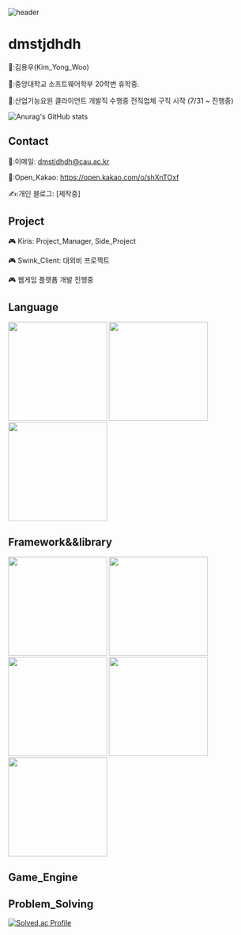  ![header](https://capsule-render.vercel.app/api?type=Waving&color=auto&height=150&section=header&text=Junior%20Client_Developer&fontSize=40)
 <div align=left>

  # dmstjdhdh

👨:김용우(Kim_Yong_Woo)
  
🏫:중앙대학교 소프트웨어학부 20학번 휴학중.

🏢:산업기능요원 클라이언트 개발직 수행중 전직업체 구직 시작 (7/31 ~ 진행중)

![Anurag's GitHub stats](https://github-readme-stats.vercel.app/api?username=dmstjdhdh&show_icons=true&theme=radical)

## Contact

 📧:이메일: dmstjdhdh@cau.ac.kr

 📧:Open_Kakao: https://open.kakao.com/o/shXnTOxf
 
 ✍️:개인 블로그: [제작중]

## Project
  
🎮 Kiris: Project_Manager, Side_Project
  
🎮 Swink_Client: 대외비 프로젝트

🎮 웹게임 플랫폼 개발 진행중



## Language
<img src="https://github.com/dmstjdhdh/dmstjdhdh/assets/71542970/64fa8f0f-0c18-46ce-9a85-4bf07704ca7d" width="200">
<img src="https://github.com/dmstjdhdh/dmstjdhdh/assets/71542970/d932344c-cb17-4dd4-994a-514fc521f549" width="200">
<img src="https://github.com/dmstjdhdh/dmstjdhdh/assets/71542970/0e9950a2-1130-4bea-8645-e8c2f0fe48eb" width="200">

## Framework&&library
<img src="https://github.com/dmstjdhdh/dmstjdhdh/assets/71542970/647c412f-7667-43c0-b4ff-7ba571f9275c" width="200">
<img src="https://github.com/dmstjdhdh/dmstjdhdh/assets/71542970/3d7c0fb2-d082-46b5-a48f-4ec58f05d53d" width="200">
<img src="https://github.com/dmstjdhdh/dmstjdhdh/assets/71542970/48a76f82-c133-4a1e-9560-2d1e9a6fa05b" width="200">
<img src="https://github.com/dmstjdhdh/dmstjdhdh/assets/71542970/0f9c455c-1705-421f-a292-9338ad26c923" width="200">
<img src="https://github.com/dmstjdhdh/dmstjdhdh/assets/71542970/8b72ba8d-3df3-4dd5-ac26-778409fdb9e8" width="200">

## Game_Engine
 

## Problem_Solving

[![Solved.ac Profile](http://mazassumnida.wtf/api/generate_badge?boj=dmstjdhdh)](https://solved.ac/dmstjdhdh)<br/>
</div>
